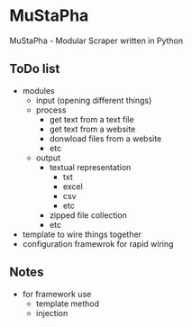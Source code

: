# MuStaPha
MuStaPha - Modular Scraper written in Python

## ToDo list
* modules
	* input (opening different things)
	* process
		* get text from a text file
		* get text from a website 
		* donwload files from a website
		* etc
	* output
		* textual representation
			* txt
			* excel
			* csv
			* etc
		* zipped file collection
		* etc
* template to wire things together
* configuration framewrok for rapid wiring

## Notes
* for framework use
	* template method
	* injection
